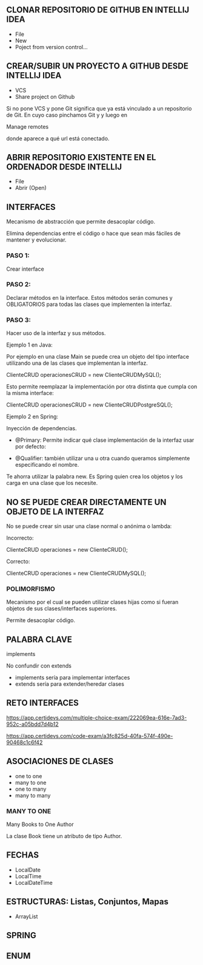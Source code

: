 
## CLONAR REPOSITORIO DE GITHUB EN INTELLIJ IDEA

* File
* New
* Poject from version control...


## CREAR/SUBIR UN PROYECTO A GITHUB DESDE INTELLIJ IDEA

* VCS
* Share project on Github

Si no pone VCS y pone Git significa que ya está vinculado a un repositorio de Git. En cuyo caso pinchamos Git y y luego en 

Manage remotes 

donde aparece a qué url está conectado.

## ABRIR REPOSITORIO EXISTENTE EN EL ORDENADOR DESDE INTELLIJ

* File
* Abrir (Open)

## INTERFACES

Mecanismo de abstracción que permite desacoplar código.

Elimina dependencias entre el código o hace que sean más fáciles de mantener y evolucionar.

### PASO 1:

Crear interface

### PASO 2: 

Declarar métodos en la interface. Estos métodos serán comunes y OBLIGATORIOS para todas las clases que implementen la interfaz.

### PASO 3:

Hacer uso de la interfaz y sus métodos.

Ejemplo 1 en Java:

Por ejemplo en una clase Main se puede crea un objeto del tipo interface utilizando una de las clases que implementan la interfaz.

ClienteCRUD operacionesCRUD = new ClienteCRUDMySQL();

Esto permite reemplazar la implementación por otra distinta que cumpla con la misma interface:

ClienteCRUD operacionesCRUD = new ClienteCRUDPostgreSQL();


Ejemplo 2 en Spring:

Inyección de dependencias.

* @Primary: Permite indicar qué clase implementación de la interfaz usar por defecto: 

* @Qualifier: también utilizar una u otra cuando queramos simplemente especificando el nombre.

Te ahorra utilizar la palabra new. Es Spring quien crea los objetos y los carga en una clase que los necesite.

## NO SE PUEDE CREAR DIRECTAMENTE UN OBJETO DE LA INTERFAZ

No se puede crear sin usar una clase normal o anónima o lambda:

Incorrecto:

ClienteCRUD operaciones = new ClienteCRUD();

Correcto: 

ClienteCRUD operaciones = new ClienteCRUDMySQL();

### POLIMORFISMO

Mecanismo por el cual se pueden utilizar clases hijas como si fueran objetos de sus clases/interfaces superiores.

Permite desacoplar código.

## PALABRA CLAVE

implements

No confundir con extends

* implements sería para implementar interfaces
* extends sería para extender/heredar clases


## RETO INTERFACES

https://app.certidevs.com/multiple-choice-exam/222069ea-616e-7ad3-952c-a05bdd7d4b12

https://app.certidevs.com/code-exam/a3fc825d-40fa-574f-490e-90468c1c6f42


## ASOCIACIONES DE CLASES

* one to one
* many to one
* one to many
* many to many

### MANY TO ONE

Many Books to One Author

La clase Book tiene un atributo de tipo Author.

## FECHAS

* LocalDate
* LocalTime
* LocalDateTime

## ESTRUCTURAS: Listas, Conjuntos, Mapas

* ArrayList

## SPRING

## ENUM